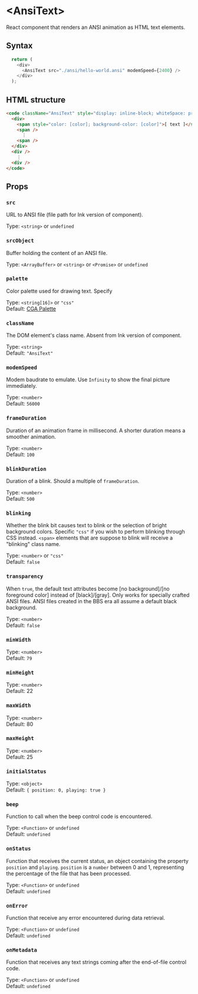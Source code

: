 # &lt;AnsiText&gt;

React component that renders an ANSI animation as HTML text elements.

## Syntax

```js
  return (
    <div>
      <AnsiText src="./ansi/hello-world.ansi" modemSpeed={2400} />
    </div>
  );
```

## HTML structure

```html
<code className="AnsiText" style="display: inline-block; whiteSpace: pre; width: fit-content">
  <div>
    <span style="color: [color]; background-color: [color]">[ text ]</span>
    <span />
      ⋮
    <span />
  </div>
  <div />
    ⋮
  <div />
</code>
```


## Props

### `src`

URL to ANSI file (file path for Ink version of component).

Type: `<string>` or `undefined`

### `srcObject`

Buffer holding the content of an ANSI file.

Type: `<ArrayBuffer>` or `<string>` or `<Promise>` or `undefined`

### `palette `

Color palette used for drawing text. Specify 

Type: `<string[16]>` or `"css"`  
Default: [CGA Palette](../src/dos-environment.js#L30)

### `className`

The DOM element's class name. Absent from Ink version of component.

Type: `<string>`  
Default: `"AnsiText"`

### `modemSpeed` 

Modem baudrate to emulate. Use `Infinity` to show the final picture immediately.

Type: `<number>`  
Default: `56000`

### `frameDuration`

Duration of an animation frame in millisecond. A shorter duration means a smoother animation.

Type: `<number>`  
Default: `100`

### `blinkDuration`

Duration of a blink. Should a multiple of `frameDuration`.

Type: `<number>`  
Default: `500`

### `blinking` 

Whether the blink bit causes text to blink or the selection of bright background colors. Specific 
`"css"` if you wish to perform blinking through CSS instead. `<span>` elements that are suppose 
to blink will receive a "blinking" class name.

Type: `<number>` or `"css"`  
Default: `false`

### `transparency`

When `true`, the default text attributes become [no background]/[no foreground color] instead of 
[black]/[gray]. Only works for specially crafted ANSI files. ANSI files created in the BBS era 
all assume a default black background.

Type: `<number>`  
Default: `false`

### `minWidth`

Type: `<number>`  
Default: `79`

### `minHeight` 

Type: `<number>`  
Default: 22

### `maxWidth`

Type: `<number>`  
Default: 80

### `maxHeight`

Type: `<number>`  
Default: 25

### `initialStatus`

Type: `<object>`  
Default: `{ position: 0, playing: true }`

### `beep`

Function to call when the beep control code is encountered.

Type: `<Function>` or `undefined`  
Default: `undefined`

### `onStatus`

Function that receives the current status, an object containing the property `position` and `playing`. `position` is a `number` between 0 and 1, representing the percentage of the file that has been 
processed.

Type: `<Function>` or `undefined`  
Default: `undefined`

### `onError`

Function that receive any error encountered during data retrieval. 

Type: `<Function>` or `undefined`  
Default: `undefined`

### `onMetadata`

Function that receives any text strings coming after the end-of-file control code.

Type: `<Function>` or `undefined`  
Default: `undefined`
